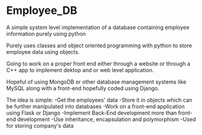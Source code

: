 # Employee_DB
A simple system level implementation of a database containing employee information purely using python

Purely uses classes and object oriented programming with python to store employee data using objects.

Going to work on a proper front end either through a website or through a C++ app to implement dektop
and or web level application.

Hopeful of using MongoDB or other database management systems like MySQL along with a front-end hopefully
coded using Django. 

The idea is simple:
  -Get the employees' data
  -Store it in objects which can be further manipulated into databases
  -Work on a front-end application using Flask or Django
  -Implement Back-End development more than front-end development
  -Use inheritance, encapsulation and polymorphism
  -Used for storing company's data
  
 
